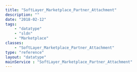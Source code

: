 ```yaml
---
title: "SoftLayer_Marketplace_Partner_Attachment"
description: ""
date: "2018-02-12"
tags:
    - "datatype"
    - "sldn"
    - "Marketplace"
classes:
    - "SoftLayer_Marketplace_Partner_Attachment"
type: "reference"
layout: "datatype"
mainService : "SoftLayer_Marketplace_Partner_Attachment"
---
```

